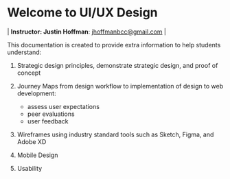 # Welcome to UI/UX Design

\| **Instructor: Justin Hoffman**:  [jhoffmanbcc@gmail.com](mailto:jhoffmanbcc@gmail.com) \|

This documentation is created to provide extra information to help students understand:

1. Strategic design principles, demonstrate strategic design, and proof of concept

2. Journey Maps from design workflow to implementation of design to web development:

   * assess user expectations
   * peer evaluations
   * user feedback

3. Wireframes using industry standard tools such as Sketch, Figma, and Adobe XD

4. Mobile Design

5. Usability



